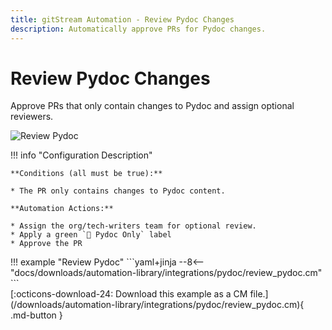 ```yaml
---
title: gitStream Automation - Review Pydoc Changes
description: Automatically approve PRs for Pydoc changes.
---
```

# Review Pydoc Changes

Approve PRs that only contain changes to Pydoc and assign optional reviewers.

<!-- --8<-- [start:example]-->

![Review Pydoc](/automations/integrations/pydoc/review-pydoc/review-pydoc.png)

!!! info "Configuration Description"

    **Conditions (all must be true):**

    * The PR only contains changes to Pydoc content.

    **Automation Actions:**

    * Assign the org/tech-writers team for optional review.
    * Apply a green `📓 Pydoc Only` label
    * Approve the PR

<div class="automationExample" markdown="1">
!!! example "Review Pydoc"
    ```yaml+jinja
    --8<-- "docs/downloads/automation-library/integrations/pydoc/review_pydoc.cm"
    ```
    <div class="result" markdown>
      <span>
      [:octicons-download-24: Download this example as a CM file.](/downloads/automation-library/integrations/pydoc/review_pydoc.cm){ .md-button }
      </span>
    </div>
</div>
<!-- --8<-- [end:example]-->